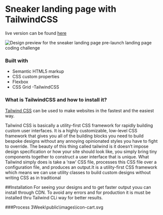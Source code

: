 # Sneaker landing page with TailwindCSS 
live version can be found [here](https://dynamic-salmiakki-70f54e.netlify.app/)

![Design preview for the sneaker landing page  pre-launch landing page
 coding challenge]()

 ### Built with

- Semantic HTML5 markup
- CSS custom properties
- Flexbox
- CSS Grid
-TailwindCSS

### What is TailwindCSS and how to install it?
[Tailwind CSS](https://tailwindcss.com/) can be used to make websites in the fastest and the easiest way.

Tailwind CSS is basically a utility-first CSS framework for rapidly building custom user interfaces. It is a highly customizable, low-level CSS framework that gives you all of the building blocks you need to build bespoke designs without any annoying opinionated styles you have to fight to override. The beauty of this thing called tailwind is it doesn’t impose design specification or how your site should look like, you simply bring tiny components together to construct a user interface that is unique. What Tailwind simply does is take a ‘raw’ CSS file, processes this CSS file over a configuration file, and produces an output.It is a utility-first CSS framework which means we can use utility classes to build custom designs without writing CSS as in traditional 

##Installation
For seeing your designs and to get faster output youu can install through CDN.
To avoid any errors and for production it is must be installed thru Tailwind CLi way for better results.



###Process
3Week\public\images\icon-cart.svg